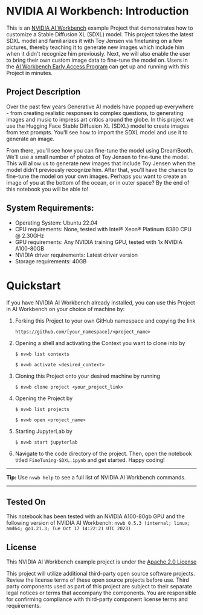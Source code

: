 # NVIDIA AI Workbench: Introduction
This is an [NVIDIA AI Workbench](https://developer.nvidia.com/blog/develop-and-deploy-scalable-generative-ai-models-seamlessly-with-nvidia-ai-workbench/) example Project that demonstrates how to customize a Stable Diffusion XL (SDXL) model. This project takes the latest SDXL model and familiarizes it with Toy Jensen via finetuning on a few pictures, thereby teaching it to generate new images which include him when it didn't recognize him previously. Next, we will also enable the user to bring their own custom image data to fine-tune the model on. Users in the [AI Workbench Early Access Program](https://developer.nvidia.com/ai-workbench-early-access) can get up and running with this Project in minutes.

## Project Description
Over the past few years Generative AI models have popped up everywhere - from creating realistic responses to complex questions, to generating images and music to impress art critics around the globe. In this project we use the Hugging Face Stable Diffusion XL (SDXL) model to create images from text prompts. You'll see how to import the SDXL model and use it to generate an image. 

From there, you'll see how you can fine-tune the model using DreamBooth. We'll use a small number of photos of Toy Jensen to fine-tune the model. This will allow us to generate new images that include Toy Jensen when the model didn't previously recognize him. After that, you'll have the chance to fine-tune the model on your own images. Perhaps you want to create an image of you at the bottom of the ocean, or in outer space? By the end of this notebook you will be able to!

## System Requirements:
* Operating System: Ubuntu 22.04
* CPU requirements: None, tested with Intel&reg; Xeon&reg; Platinum 8380 CPU @ 2.30GHz
* GPU requirements: Any NVIDIA training GPU, tested with 1x NVIDIA A100-80GB
* NVIDIA driver requirements: Latest driver version
* Storage requirements: 40GB

# Quickstart
If you have NVIDIA AI Workbench already installed, you can use this Project in AI Workbench on your choice of machine by:
1. Forking this Project to your own GitHub namespace and copying the link

   ```
   https://github.com/[your_namespace]/<project_name>
   ```
   
2. Opening a shell and activating the Context you want to clone into by

   ```
   $ nvwb list contexts
   
   $ nvwb activate <desired_context>
   ```
   
3. Cloning this Project onto your desired machine by running

   ```
   $ nvwb clone project <your_project_link>
   ```
   
4. Opening the Project by

   ```
   $ nvwb list projects
   
   $ nvwb open <project_name>
   ```
   
5. Starting JupyterLab by

   ```
   $ nvwb start jupyterlab
   ```

6. Navigate to the code directory of the project. Then, open the notebook titled ```FineTuning-SDXL.ipynb``` and get started. Happy coding!

---
**Tip:** Use ```nvwb help``` to see a full list of NVIDIA AI Workbench commands. 

---

## Tested On
This notebook has been tested with an NVIDIA A100-80gb GPU and the following version of NVIDIA AI Workbench: ```nvwb 0.5.3 (internal; linux; amd64; go1.21.3; Tue Oct 17 14:22:21 UTC 2023)```

## License
This NVIDIA AI Workbench example project is under the [Apache 2.0 License](https://github.com/nv-edwli/sdxl-customization/blob/main/LICENSE.txt)

This project will utilize additional third-party open source software projects. Review the license terms of these open source projects before use. Third party components used as part of this project are subject to their separate legal notices or terms that accompany the components. You are responsible for confirming compliance with third-party component license terms and requirements. 
